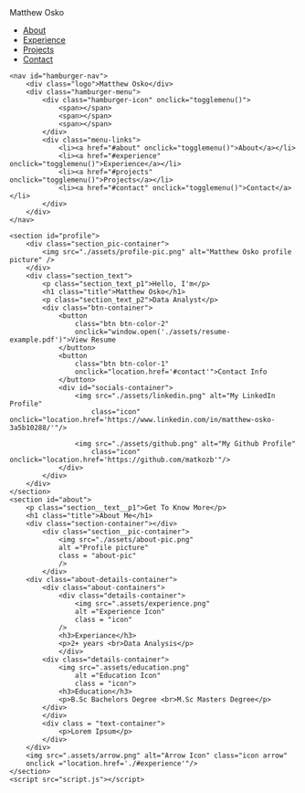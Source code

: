 <!DOCTYPE html>
<html lang="en">
<head>
    <meta charset="UTF-8">
    <meta name="viewport" content="width=device-width, initial-scale=1.0">
    <title>My Portfolio</title>
    <link rel="stylesheet" href="style.css">
    <link rel="stylesheet" href="mediaqueries.css">
</head>
<body>
    <nav id="desktop-nav">
        <div class="logo">Matthew Osko</div>
        <div>
            <ul class="nav-links">
                <li><a href="#about">About</a></li>
                <li><a href="#experience">Experience</a></li>
                <li><a href="#projects">Projects</a></li>
                <li><a href="#contact">Contact</a></li>
            </ul>
        </div>
    </nav>

    <nav id="hamburger-nav">
        <div class="logo">Matthew Osko</div>
        <div class="hamburger-menu">
            <div class="hamburger-icon" onclick="togglemenu()">
                <span></span>
                <span></span>
                <span></span>
            </div>
            <div class="menu-links">
                <li><a href="#about" onclick="togglemenu()">About</a></li>
                <li><a href="#experience" onclick="togglemenu()">Experience</a></li>
                <li><a href="#projects" onclick="togglemenu()">Projects</a></li>
                <li><a href="#contact" onclick="togglemenu()">Contact</a></li>
            </div>
        </div>
    </nav>

    <section id="profile">
        <div class="section_pic-container">
            <img src="./assets/profile-pic.png" alt="Matthew Osko profile picture" />
        </div>
        <div class="section_text">
            <p class="section_text_p1">Hello, I'm</p>
            <h1 class="title">Matthew Osko</h1>
            <p class="section_text_p2">Data Analyst</p>
            <div class="btn-container">
                <button 
                    class="btn btn-color-2" 
                    onclick="window.open('./assets/resume-example.pdf')">View Resume
                </button>
                <button 
                    class="btn btn-color-1" 
                    onclick="location.href='#contact'">Contact Info
                </button>
                <div id="socials-container">
                    <img src="./assets/linkedin.png" alt="My LinkedIn Profile"
                        class="icon" onclick="location.href='https://www.linkedin.com/in/matthew-osko-3a5b10288/'"/>
                    
                    <img src="./assets/github.png" alt="My Github Profile"
                        class="icon" onclick="location.href='https://github.com/matkozb'"/>
                </div>
            </div>
        </div>
    </section>
    <section id="about"> 
        <p class="section__text__p1">Get To Know More</p>
        <h1 class="title">About Me</h1>
        <div class="section-container"></div>
            <div class="section__pic-container">
                <img src="./assets/about-pic.png"
                alt ="Profile picture"
                class = "about-pic"
                />
            </div>
        <div class="about-details-container">
            <div class="about-containers">
                <div class="details-container">
                    <img src=".assets/experience.png"
                    alt ="Experience Icon"
                    class = "icon"
                />
                <h3>Experiance</h3>
                <p>2+ years <br>Data Analysis</p>
                </div>
            <div class="details-container">
                <img src=".assets/education.png"
                    alt ="Education Icon"
                    class = "icon">
                <h3>Education</h3>
                <p>B.Sc Bachelors Degree <br>M.Sc Masters Degree</p>
            </div>
            </div>
            <div class = "text-container">
                <p>Lorem Ipsum</p>
            </div>
        </div>
        <img src=".assets/arrow.png" alt="Arrow Icon" class="icon arrow"
        onclick ="location.href='./#experience'"/>
    </section> 
    <script src="script.js"></script>
</body>
</html>
